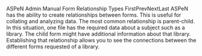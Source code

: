 ASPeN Admin Manual
Form Relationship Types
FirstPrevNextLast
ASPeN has the ability to create relationships between forms.  This is useful for collating and analyzing data.  The most common relationship is parent-child.  In this situation, one file has the required data about a subject such as a library.  The child form might have additional information about that library.  Establishing that relationship allows you to see the connections between the different forms requested of a library.